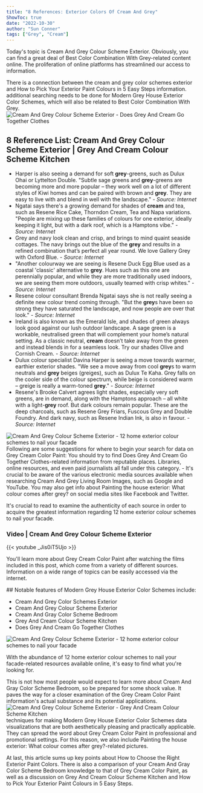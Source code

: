 ```yaml
---
title: "8 References: Exterior Colors Of Cream And Grey"
ShowToc: true 
date: "2022-10-30"
author: "Sun Conner" 
tags: ["Grey", "Cream"]
---
```


	
Today's topic is Cream And Grey Colour Scheme Exterior. Obviously, you can find a great deal of Best Color Combination With Grey-related content online. The proliferation of online platforms has streamlined our access to information.

There is a connection between the cream and grey color schemes exterior and How to Pick Your Exterior Paint Colours in 5 Easy Steps information. additional searching needs to be done for Modern Grey House Exterior Color Schemes, which will also be related to Best Color Combination With Grey.
<img loading="lazy" src="https://www.asianpaints.com/content/dam/asian_paints/colours/room-shots/cool-neutrals-colour-shade-asian-paints-8215.jpg" onerror="this.onerror=null;this.src='https://blogger.googleusercontent.com/img/a/AVvXsEhe7F7TRXHtjiKvHb5vS7DmnxvpHiDyoYyYvm1nHB3Qp2_w3BnM6A2eq4v7FYxCC9bfZt3a9vIMtAYEKUiaDQbHMg-ViyGmRIj39MLp0bGFfgfYw1Dc9q_H-T0wiTm3l0Uq42dETrN9eC8aGJ9_IORZsxST1AcLR7np1koOfcc7tnHa4S8Mwz_xD9d0=s16000';" alt="Cream And Grey Colour Scheme Exterior - Does Grey And Cream Go Together Clothes" >

## 8 Reference List: Cream And Grey Colour Scheme Exterior | Grey And Cream Colour Scheme Kitchen
-   Harper is also seeing a demand for soft **grey**-greens, such as Dulux Ohai or Lyttelton Double. "Subtle sage greens and **grey**-greens are becoming more and more popular – they work well on a lot of different styles of Kiwi homes and can be paired with brown and **grey**. They are easy to live with and blend in well with the landscape." - <cite>Source: Internet</cite>
-   Ngatai says there's a growing demand for shades of **cream** and tea, such as Resene Rice Cake, Thorndon Cream, Tea and Napa variations. "People are mixing up these families of colours for one exterior, ideally keeping it light, but with a dark roof, which is a Hamptons vibe." - <cite>Source: Internet</cite>
-   Grey and navy look clean and crisp, and brings to mind quaint seaside cottages. The navy brings out the blue of the **grey** and results in a refined combination that’s perfect all year round. We love Gallery Grey with Oxford Blue. - <cite>Source: Internet</cite>
-   "Another colourway we are seeing is Resene Duck Egg Blue used as a coastal 'classic' alternative to **grey**. Hues such as this one are perennially popular, and while they are more traditionally used indoors, we are seeing them more outdoors, usually teamed with crisp whites." - <cite>Source: Internet</cite>
-   Resene colour consultant Brenda Ngatai says she is not really seeing a definite new colour trend coming through. "But the **grey**s have been so strong they have saturated the landscape, and now people are over that look." - <cite>Source: Internet</cite>
-   Ireland is also known as the Emerald Isle, and shades of green always look good against our lush outdoor landscape. A sage green is a workable, neutralised green that will complement your home’s natural setting. As a classic neutral, **cream** doesn’t take away from the green and instead blends in for a seamless look. Try our shades Olive and Cornish Cream. - <cite>Source: Internet</cite>
-   ﻿Dulux colour specialist Davina Harper is seeing a move towards warmer, earthier exterior shades. "We see a move away from cool **grey**s to warm neutrals and **grey** beiges (greiges), such as Dulux Te Kaha. Grey falls on the cooler side of the colour spectrum, while beige is considered warm – greige is really a warm-toned **grey**." - <cite>Source: Internet</cite>
-   Resene's Brooke Calvert agrees light shades, especially very soft greens, are in demand, along with the Hamptons approach – all white with a light-**grey** roof. But dark colours remain popular. These are the deep charcoals, such as Resene Grey Friars, Fuscous Grey and Double Foundry. And dark navy, such as Resene Indian Ink, is also in favour. - <cite>Source: Internet</cite>


<img loading="lazy" src="https://i.pinimg.com/736x/78/23/f3/7823f392050653e193ee815f434d41c0.jpg" onerror="this.onerror=null;this.src='https://blogger.googleusercontent.com/img/a/AVvXsEhe7F7TRXHtjiKvHb5vS7DmnxvpHiDyoYyYvm1nHB3Qp2_w3BnM6A2eq4v7FYxCC9bfZt3a9vIMtAYEKUiaDQbHMg-ViyGmRIj39MLp0bGFfgfYw1Dc9q_H-T0wiTm3l0Uq42dETrN9eC8aGJ9_IORZsxST1AcLR7np1koOfcc7tnHa4S8Mwz_xD9d0=s16000';" alt="Cream And Grey Colour Scheme Exterior - 12 home exterior colour schemes to nail your facade" >
Following are some suggestions for where to begin your search for data on Grey Cream Color Paint:
You should try to find Does Grey And Cream Go Together Clothes-related information from reputable places. Libraries, online resources, and even paid journalists all fall under this category.
- It's crucial to be aware of the various electronic media sources available when researching Cream And Grey Living Room Images, such as Google and YouTube. You may also get info about Painting the house exterior: What colour comes after grey? on social media sites like Facebook and Twitter.

It's crucial to read to examine the authenticity of each source in order to acquire the greatest information regarding 12 home exterior colour schemes to nail your facade.

### Video | Cream And Grey Colour Scheme Exterior
{{< youtube _Jis0iT5Ujo >}} 

You'll learn more about Grey Cream Color Paint after watching the films included in this post, which come from a variety of different sources. Information on a wide range of topics can be easily accessed via the internet.
<script async="async" data-cfasync="false" src="//normallydemandedalter.com/fe63df3c5408708b15d8dc3d9b206b31/invoke.js"></script>
<div id="container-fe63df3c5408708b15d8dc3d9b206b31"></div>
## Notable features of Modern Grey House Exterior Color Schemes include:

- Cream And Grey Color Schemes Exterior
- Cream And Grey Colour Scheme Exterior
- Cream And Gray Color Scheme Bedroom
- Grey And Cream Colour Scheme Kitchen
- Does Grey And Cream Go Together Clothes

 <img loading="lazy" src="https://i.pinimg.com/736x/d6/20/a1/d620a1142e39d28538ab1e63c0111ebd.jpg" onerror="this.onerror=null;this.src='https://blogger.googleusercontent.com/img/a/AVvXsEhe7F7TRXHtjiKvHb5vS7DmnxvpHiDyoYyYvm1nHB3Qp2_w3BnM6A2eq4v7FYxCC9bfZt3a9vIMtAYEKUiaDQbHMg-ViyGmRIj39MLp0bGFfgfYw1Dc9q_H-T0wiTm3l0Uq42dETrN9eC8aGJ9_IORZsxST1AcLR7np1koOfcc7tnHa4S8Mwz_xD9d0=s16000';" alt="Cream And Grey Colour Scheme Exterior - 12 home exterior colour schemes to nail your facade" >

With the abundance of 12 home exterior colour schemes to nail your facade-related resources available online, it's easy to find what you're looking for.

This is not how most people would expect to learn more about Cream And Gray Color Scheme Bedroom, so be prepared for some shock value. It paves the way for a closer examination of the Grey Cream Color Paint information's actual substance and its potential applications.
<img loading="lazy" src="http://cdn.homedit.com/wp-content/uploads/2015/03/Analogous-Color-Scheme-interior-design.jpg" onerror="this.onerror=null;this.src='https://blogger.googleusercontent.com/img/a/AVvXsEhe7F7TRXHtjiKvHb5vS7DmnxvpHiDyoYyYvm1nHB3Qp2_w3BnM6A2eq4v7FYxCC9bfZt3a9vIMtAYEKUiaDQbHMg-ViyGmRIj39MLp0bGFfgfYw1Dc9q_H-T0wiTm3l0Uq42dETrN9eC8aGJ9_IORZsxST1AcLR7np1koOfcc7tnHa4S8Mwz_xD9d0=s16000';" alt="Cream And Grey Colour Scheme Exterior - Grey And Cream Colour Scheme Kitchen" >
techniques for making Modern Grey House Exterior Color Schemes data visualizations that are both aesthetically pleasing and practically applicable. They can spread the word about Grey Cream Color Paint in professional and promotional settings. For this reason, we also include Painting the house exterior: What colour comes after grey?-related pictures.

At last, this article sums up key points about How to Choose the Right Exterior Paint Colors. There is also a comparison of your Cream And Gray Color Scheme Bedroom knowledge to that of Grey Cream Color Paint, as well as a discussion on Grey And Cream Colour Scheme Kitchen and How to Pick Your Exterior Paint Colours in 5 Easy Steps.
	
	

